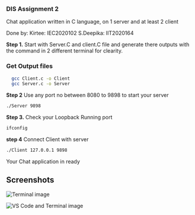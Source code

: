 ### DIS Assignment 2
Chat application written in C language, on 1 server and at least 2 client

Done by:
Kirtee: IEC2020102
S.Deepika: IIT2020164

**Step 1.** Start with Server.C and client.C file and generate there outputs with the command in 2 different terminal for clearity.

### Get Output files

```bash
  gcc Client.c -o Client
  gcc Server.c -o Server
```

**Step 2** Use any port no between 8080 to 9898 to start your server

```bash
./Server 9898
```

**Step 3.** Check your Loopback Running port

```bash
ifconfig
```

**step 4** Connect Client with server

```bash
./Client 127.0.0.1 9898
```

Your Chat application in ready

## Screenshots

![Terminal image](https://github.com/kirteeprajapati/DIS_Chat_app/blob/main/Screenshort/Chat%20application%20terminal.png)

![VS Code and Terminal image](https://github.com/kirteeprajapati/DIS_Chat_app/blob/main/Screenshort/Chat%20application.png)

